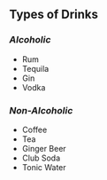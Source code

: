 ## Types of Drinks

### _Alcoholic_
* Rum
* Tequila
* Gin
* Vodka

### _Non-Alcoholic_
* Coffee
* Tea
* Ginger Beer
* Club Soda
* Tonic Water

